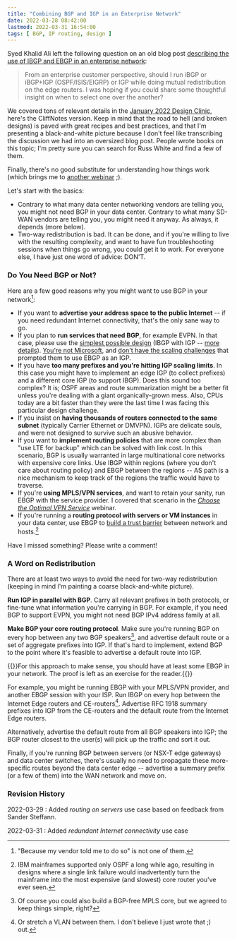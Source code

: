 ```yaml
---
title: "Combining BGP and IGP in an Enterprise Network"
date: 2022-03-28 08:42:00
lastmod: 2022-03-31 16:54:00
tags: [ BGP, IP routing, design ]
---
```

Syed Khalid Ali left the following question on an old blog post [describing the use of IBGP and EBGP in an enterprise network](https://blog.ipspace.net/2011/08/ibgp-or-ebgp-in-enterprise-network.html):

> From an enterprise customer perspective, should I run iBGP or iBGP+IGP (OSPF/ISIS/EIGRP) or IGP while doing mutual redistribution on the edge routers. I was hoping if you could share some thoughtful insight on when to select one over the another?

We covered tons of relevant details in the [January 2022 Design Clinic](https://my.ipspace.net/bin/list?id=Design#2022_01), here's the CliffNotes version. Keep in mind that the road to hell (and broken designs) is paved with great recipes and best practices, and that I'm presenting a black-and-white picture because I don't feel like transcribing the discussion we had into an oversized blog post. People wrote books on this topic; I'm pretty sure you can search for Russ White and find a few of them.

Finally, there's no good substitute for understanding how things work (which brings me to [another webinar](https://www.ipspace.net/How_Networks_Really_Work) ;).
<!--more-->
Let's start with the basics:

* Contrary to what many data center networking vendors are telling you, you might not need BGP in your data center. Contrary to what many SD-WAN vendors are telling you, you might need it anyway. As always, it depends (more below).
* Two-way redistribution is bad. It can be done, and if you're willing to live with the resulting complexity, and want to have fun troubleshooting sessions when things go wrong, you could get it to work. For everyone else, I have just one word of advice: DON'T.

### Do You Need BGP or Not?

Here are a few good reasons why you might want to use BGP in your network[^NV]:

[^NV]: "Because my vendor told me to do so" is not one of them.

* If you want to **advertise your address space to the public Internet** -- if you need redundant Internet connectivity, that's the only sane way to go.
* If you plan to **run services that need BGP**, for example EVPN. In that case, please use the [simplest possible design](https://www.ipspace.net/Data_Center_BGP/BGP_in_EVPN-Based_Data_Center_Fabrics) (IBGP with IGP -- [more details](https://www.ipspace.net/kb/tag/BGP-DC.html)). [You're not Microsoft](https://blog.ipspace.net/2017/11/bgp-as-better-igp-when-and-where.html), and [don't have the scaling challenges](https://www.ipspace.net/Data_Center_BGP/BGP_Fabric_Routing_Protocol) that prompted them to use EBGP as an IGP.
* If you have **too many prefixes and you're hitting IGP scaling limits**. In this case you might have to implement an edge IGP (to collect prefixes) and a different core IGP (to support IBGP). Does this sound too complex? It is; OSPF areas and route summarization might be a better fit unless you're dealing with a giant organically-grown mess. Also, CPUs today are a bit faster than they were the last time I was facing this particular design challenge.
* If you insist on **having thousands of routers connected to the same subnet** (typically Carrier Ethernet or DMVPN). IGPs are delicate souls, and were not designed to survive such an abusive behavior.
* If you want to **implement routing policies** that are more complex than "use LTE for backup" which can be solved with link cost. In this scenario, BGP is usually warranted in large multinational core networks with expensive core links. Use IBGP within regions (where you don't care about routing policy) and EBGP between the regions -- AS path is a nice mechanism to keep track of the regions the traffic would have to traverse.
* If you're **using MPLS/VPN services**, and want to retain your sanity, run EBGP with the service provider. I covered that scenario in the _[Choose the Optimal VPN Service](https://www.ipspace.net/Choose_the_Optimal_VPN_Service)_ webinar.
* If you're running a **routing protocol with servers or VM instances** in your data center, use EBGP to [build a trust barrier](https://blog.ipspace.net/2013/08/virtual-appliance-routing-network.html) between network and hosts.[^MF] 

Have I missed something? Please write a comment!

[^MF]: IBM mainframes supported only OSPF a long while ago, resulting in designs where a single link failure would inadvertently turn the mainframe into the most expensive (and slowest) core router you've ever seen.

### A Word on Redistribution

There are at least two ways to avoid the need for two-way redistribution (keeping in mind I'm painting a coarse black-and-white picture).

**Run IGP in parallel with BGP**. Carry all relevant prefixes in both protocols, or fine-tune what information you're carrying in BGP. For example, if you need BGP to support EVPN, you might not need BGP IPv4 address family at all.

**Make BGP your core routing protocol**. Make sure you're running BGP on every hop between any two BGP speakers[^BFC], and advertise default route or a set of aggregate prefixes into IGP. If that's hard to implement, extend BGP to the point where it's feasible to advertise a default route into IGP.

{{<note info>}}For this approach to make sense, you should have at least some EBGP in your network. The proof is left as an exercise for the reader.{{</note>}}

For example, you might be running EBGP with your MPLS/VPN provider, and another EBGP session with your ISP. Run IBGP on every hop between the Internet Edge routers and CE-routers[^VLAN]. Advertise RFC 1918 summary prefixes into IGP from the CE-routers and the default route from the Internet Edge routers.

Alternatively, advertise the default route from all BGP speakers into IGP; the BGP router closest to the user(s) will pick up the traffic and sort it out.

[^VLAN]: Or stretch a VLAN between them. I don't believe I just wrote that ;)
out.

[^BFC]: Of course you could also build a BGP-free MPLS core, but we agreed to keep things simple, right? 

Finally, if you're running BGP between servers (or NSX-T edge gateways) and data center switches, there's usually no need to propagate these more-specific routes beyond the data center edge -- advertise a summary prefix (or a few of them) into the WAN network and move on.

### Revision History

2022-03-29
: Added _routing on servers_ use case based on feedback from Sander Steffann.

2022-03-31
: Added _redundant Internet connectivity_ use case
